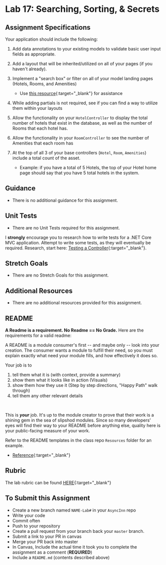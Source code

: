 # Lab 17: Searching, Sorting, & Secrets

## Assignment Specifications

Your application should include the following:
1. Add data annotations to your existing models to validate basic user input fields as appropriate.
1. Add a layout that will be inherited/utilized on all of your pages (if you haven't already). 
2. Implement a "search box" or filter on all of your model landing pages (Hotels, Rooms, and Amenities) 
	- Use [this resource](https://docs.microsoft.com/en-us/aspnet/core/tutorials/first-mvc-app/search?view=aspnetcore-2.1){:target="_blank"} for assistance
3. While adding partials is not required, see if you can find a way to utilize them within your layouts

4. Allow the functionality on your `HotelController` to display the total number of hotels that exist in the database, as well as the number of Rooms that each hotel has. 
5. Allow the functionality in your `RoomController` to see the number of Amenities that each room has
6. At the top of all 3 of your base controllers (`Hotel`, `Room`, `Amenities`) include a total count of the asset. 
	- Example: if you have a total of 5 Hotels, the top of your Hotel home page should say that you have 5 total hotels in the system.

## Guidance
- There is no additional guidance for this assignment.


## Unit Tests
- There are no Unit Tests required for this assignment.

I **strongly** encourage you to research how to write tests for a .NET Core MVC application. Attempt to write some tests, as they will eventually be required.  Research, start here: [Testing a Controller](https://docs.microsoft.com/en-us/aspnet/core/mvc/controllers/testing){:target="_blank"}. 


## Stretch Goals
- There are no Stretch Goals for this assignment.

## Additional Resources
- There are no additional resources provided for this assignment.

## README
**A Readme is a requirement. No Readme == No Grade.** 
Here are the requirements for a valid readme:

A README is a module consumer's first -- and maybe only -- look into your creation. The consumer wants a module to fulfill their need, so you must explain exactly what need your module fills, and how effectively it does so.

Your job is to

1. tell them what it is (with context, provide a summary)
2. show them what it looks like in action (Visuals)
3. show them how they use it (Step by step directions, "Happy Path" walk through)
4. tell them any other relevant details
<br />

This is ***your*** job. It's up to the module creator to prove that their work is a shining gem in the sea of slipshod modules. Since so many developers' eyes will find their way to your README before anything else, quality here is your public-facing measure of your work.

Refer to the README templates in the class repo `Resources` folder for an example. 
- [Reference](https://github.com/noffle/art-of-readme){:target="_blank"} 


## Rubric

The lab rubric can be found [HERE](../../Resources/rubric){:target="_blank"} 

## To Submit this Assignment

- Create a new branch named `NAME-Lab#` in your `AsyncInn` repo
- Write your code
- Commit often
- Push to your repository
- Create a pull request from your branch back your `master` branch.
- Submit a link to your PR in canvas
- Merge your PR back into master
- In Canvas, Include the actual time it took you to complete the assignment as a comment (**REQUIRED**)
- Include a `README.md` (contents described above)